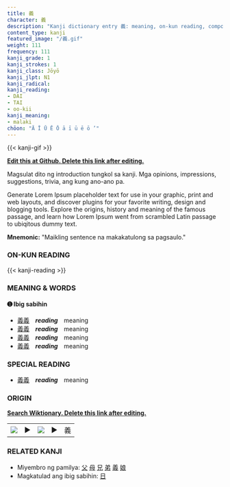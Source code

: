 ```yaml
---
title: 義
character: 義
description: "Kanji dictionary entry 義: meaning, on-kun reading, compounds, origin, related kanji"
content_type: kanji
featured_image: "/義.gif"
weight: 111
frequency: 111
kanji_grade: 1
kanji_strokes: 1
kanji_class: Jōyō
kanji_jlpt: N1
kanji_radical: 
kanji_reading: 
- DAI
- TAI
- oo-kii
kanji_meaning:
- malaki
chōon: "Ā Ī Ū Ē Ō ā ī ū ē ō ’"
---
```

[//]: # (Don't edit the line below. Kanji animated GIF code is automatically generated.)
{{< kanji-gif >}}

[//]: # (Edit below this line.)

**[Edit this at Github. Delete this link after editing.](https://github.com/tim0g/tim/tree/main/content/kanji/義/index.md)**

Magsulat dito ng introduction tungkol sa kanji. Mga opinions, impressions, suggestions, trivia, ang kung ano-ano pa.

Generate Lorem Ipsum placeholder text for use in your graphic, print and web layouts, and discover plugins for your favorite writing, design and blogging tools. Explore the origins, history and meaning of the famous passage, and learn how Lorem Ipsum went from scrambled Latin passage to ubiqitous dummy text.
 
**Mnemonic:** "Maikling sentence na makakatulong sa pagsaulo."

### ON-KUN READING

[//]: # (Don't edit the line below. ON-KUN READING code is automatically generated.)
{{< kanji-reading >}}

### MEANING & WORDS

#### ➊ **Ibig sabihin**
  - [義](../義)[義](../義)　***reading***　meaning
  - [義](../義)[義](../義)　***reading***　meaning
  - [義](../義)[義](../義)　***reading***　meaning
  - [義](../義)[義](../義)　***reading***　meaning

### SPECIAL READING
  - [義](../義)[義](../義)　***reading***　meaning

### ORIGIN

**[Search Wiktionary. Delete this link after editing.](https://wiktionary.org/wiki/義)**
<table class="kanji-table"><tr><td>
<img src="60px-義-bronze.svg.png">
</td><td>▶</td><td>
<img src="60px-義-oracle.svg.png">
</td><td>▶</td>
<td class="kanji-origin">義</td>
</tr></table>

### RELATED KANJI
- Miyembro ng pamilya: [父](../父) [母](../母) [兄](../兄) [弟](../弟) [義](../義) [娘](../娘)
- Magkatulad ang ibig sabihin: [日](../日)
